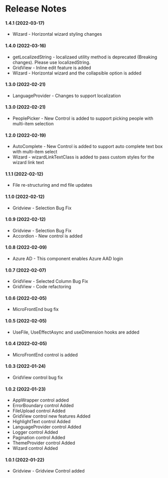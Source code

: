 # Release Notes

#### 1.4.1 (2022-03-17)

- Wizard - Horizontal wizard styling changes

#### 1.4.0 (2022-03-16)

- getLocalizedString - localizaed utility method is deprecated (Breaking changes). Please use localizedString.
- GridView - Inline edit feature is added
- Wizard - Horizontal wizard and the collapsible option is added

#### 1.3.0 (2022-02-21)

- LanguageProvider - Changes to support localization

#### 1.3.0 (2022-02-21)

- PeoplePicker - New Control is added to support picking people with multi-item selection

#### 1.2.0 (2022-02-19)

- AutoComplete - New Control is added to support auto complete text box with multi-item select
- Wizard - wizardLinkTextClass is added to pass custom styles for the wizard link text

#### 1.1.1 (2022-02-12)

- File re-structuring and md file updates

#### 1.1.0 (2022-02-12)

- Gridview - Selection Bug Fix

#### 1.0.9 (2022-02-12)

- Gridview - Selection Bug Fix
- Accordion - New control is added

#### 1.0.8 (2022-02-09)

- Azure AD - This component enables Azure AAD login

#### 1.0.7 (2022-02-07)

- GridView - Selected Column Bug Fix
- GridView - Code refactoring

#### 1.0.6 (2022-02-05)

- MicroFrontEnd bug fix

#### 1.0.5 (2022-02-05)

- UseFile, UseEffectAsync and useDimension hooks are added

#### 1.0.4 (2022-02-05)

- MicroFrontEnd control is added

#### 1.0.3 (2022-01-24)

- GridView control bug fix

#### 1.0.2 (2022-01-23)

- AppWrapper control added
- ErrorBoundary control Added
- FileUpload control Added
- GridView control new features Added
- HighlightText control Added
- LanguageProvider control Added
- Logger control Added
- Pagination control Added
- ThemeProvider control Added
- Wizard control Added

#### 1.0.1 (2022-01-22)

- Gridview - Gridview Control added
